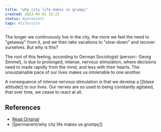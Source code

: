 ```yaml
---
title: "why city life makes us grumpy"
created: 2023-04-01 15:27
status: #permanent
tags: #lifestyle 
---
```


The longer we continuously live in the city, the more we feel the need to "getaway" from it, and we then take vacations to "slow-down" and recover ourselves. But why is this?

The root of this feeling, according to German Sociologist (person:: Georg Simmel), is due to prolonged, intense, nervous stimulation, where decisions need to made rapidly from the mind, and less with their hearts. The unsustainable pace of our lives makes us intolerable to one another.

A consequence of intense nervous stimulation is that we develop a [[blase attitude]] to our lives. Our nerves are so used to being constantly agitated, that over time, we cease to react at all.

## References
- [Read Original](https://amugofinsights.substack.com/p/why-city-life-makes-us-grumpy?r=222kot)
- [[permanent/why city life makes us grumpy]]
